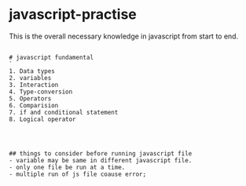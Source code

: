 # javascript-practise
This is the overall necessary knowledge in javascript from start to end.
```

# javascript fundamental
`
1. Data types
2. variables
3. Interaction 
4. Type-conversion
5. Operators
6. Comparision
7. if and conditional statement
8. Logical operator




## things to consider before running javascript file
- variable may be same in different javascript file.
- only one file be run at a time.
- multiple run of js file coause error;
